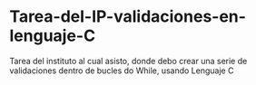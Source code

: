 # Tarea-del-IP-validaciones-en-lenguaje-C
 Tarea del instituto al cual asisto, donde debo crear una serie de validaciones dentro de bucles do While, usando Lenguaje C
